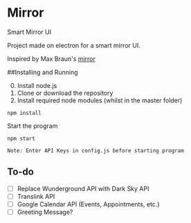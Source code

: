 # Mirror
Smart Mirror UI

Project made on electron for a smart mirror UI.

Inspired by Max Braun's [mirror](https://github.com/maxbbraun/mirror)

##Installing and Running

0. Install node.js
1. Clone or download the repository
2. Install required node modules (whilst in the master folder)
```
npm install
```
Start the program
```
npm start

Note: Enter API Keys in config.js before starting program
```

## To-do

- [ ] Replace Wunderground API with Dark Sky API
- [ ] Translink API
- [ ] Google Calendar API (Events, Appointments, etc.)
- [ ] Greeting Message?
